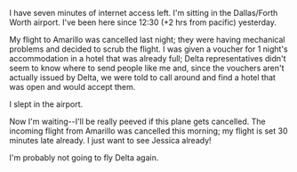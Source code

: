 <p>I have seven minutes of internet access left.  I'm sitting in the Dallas/Forth Worth airport.  I've been here since 12:30 (+2 hrs from pacific) yesterday.</p>
<p>My flight to Amarillo was cancelled last night; they were having mechanical problems and decided to scrub the flight.  I was given a voucher for 1 night's accommodation in a hotel that was already full; Delta representatives didn't seem to know where to send people like me and, since the vouchers aren't actually issued by Delta, we were told to call around and find a hotel that was open and would accept them.</p>
<p>I slept in the airport.</p>
<p>Now I'm waiting--I'll be really peeved if this plane gets cancelled.  The incoming flight from Amarillo was cancelled this morning; my flight is set 30 minutes late already.  I just want to see Jessica already!</p>
<p>I'm probably not going to fly Delta again.</p>